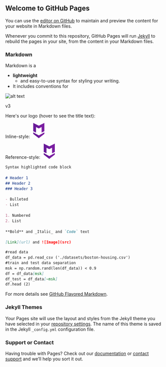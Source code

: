 ## Welcome to GitHub Pages

You can use the [editor on GitHub](https://github.com/jeetendradhall/algorithms/edit/master/README.md) to maintain and preview the content for your website in Markdown files.

Whenever you commit to this repository, GitHub Pages will run [Jekyll](https://jekyllrb.com/) to rebuild the pages in your site, from the content in your Markdown files.

### Markdown

Markdown is a 
* **lightweight** 
	* and easy-to-use syntax for styling your writing.
* It includes conventions for

![alt text](https://github.com/jeetendradhall/algorithms/raw/master/heuristic.png "Algorithm Designs")

v3

Here's our logo (hover to see the title text):

Inline-style: 
![alt text](https://github.com/adam-p/markdown-here/raw/master/src/common/images/icon48.png "Logo Title Text 1")

Reference-style: 
![alt text][logo]

[logo]: https://github.com/adam-p/markdown-here/raw/master/src/common/images/icon48.png "Logo Title Text 2"

```markdown
Syntax highlighted code block

# Header 1
## Header 2
### Header 3

- Bulleted
- List

1. Numbered
2. List

**Bold** and _Italic_ and `Code` text

[Link](url) and ![Image](src)
```

```markdown
#read data
df_data = pd.read_csv ('./datasets/boston-housing.csv')
#train and test data separation
msk = np.random.rand(len(df_data)) < 0.9
df = df_data[msk]
df_test = df_data[~msk]
df.head (2)
```

For more details see [GitHub Flavored Markdown](https://guides.github.com/features/mastering-markdown/).

### Jekyll Themes

Your Pages site will use the layout and styles from the Jekyll theme you have selected in your [repository settings](https://github.com/jeetendradhall/algorithms/settings). The name of this theme is saved in the Jekyll `_config.yml` configuration file.

### Support or Contact

Having trouble with Pages? Check out our [documentation](https://help.github.com/categories/github-pages-basics/) or [contact support](https://github.com/contact) and we’ll help you sort it out.
